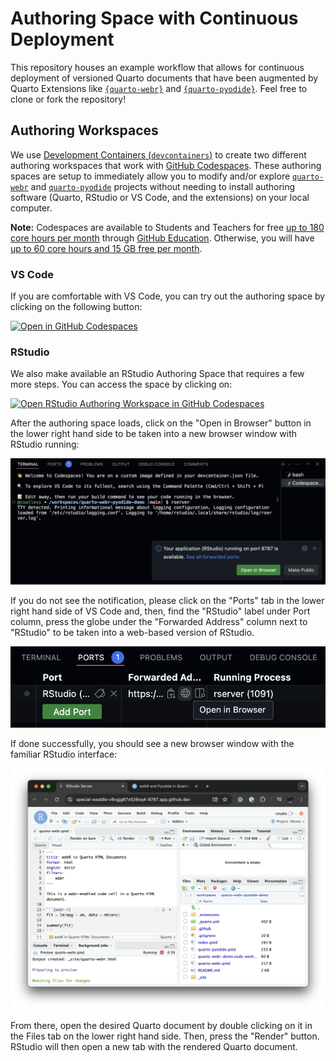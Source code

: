 # Authoring Space with Continuous Deployment

This repository houses an example workflow that allows for continuous deployment of versioned Quarto documents that have been augmented by Quarto Extensions like [`{quarto-webr}`](https://github.com/coatless/quarto-webr) and [`{quarto-pyodide}`](https://github.com/coatless-quarto/pyodide). Feel free to clone or fork the repository!

## Authoring Workspaces

We use [Development Containers (`devcontainers`)](https://containers.dev/) to create two different authoring workspaces that work with [GitHub Codespaces](https://github.com/features/codespaces). These authoring spaces are setup to immediately allow you to modify and/or explore [`quarto-webr`](https://github.com/coatless/quarto-webr) and [`quarto-pyodide`](https://github.com/coatless-quarto/pyodide) projects without needing to install authoring software (Quarto, RStudio or VS Code, and the extensions) on your local computer.

**Note:** Codespaces are available to Students and Teachers for free [up to 180 core hours per month](https://docs.github.com/en/education/manage-coursework-with-github-classroom/integrate-github-classroom-with-an-ide/using-github-codespaces-with-github-classroom#about-github-codespaces) through [GitHub Education](https://education.github.com/). Otherwise, you will have [up to 60 core hours and 15 GB free per month](https://github.com/features/codespaces#pricing).


### VS Code 

If you are comfortable with VS Code, you can try out the authoring space by clicking on the following button:

[![Open in GitHub Codespaces](https://github.com/codespaces/badge.svg)](https://codespaces.new/coatless-quarto/quarto-webr-pyodide-demo?devcontainer_path=.devcontainer%2Fvs-code%2Fdevcontainer.json)

### RStudio

We also make available an RStudio Authoring Space that requires a few more steps. You can access the space by clicking on:

[![Open RStudio Authoring Workspace in GitHub Codespaces](https://github.com/codespaces/badge.svg)](https://codespaces.new/coatless-quarto/quarto-webr-pyodide-demo?devcontainer_path=.devcontainer%2Frstudio%2Fdevcontainer.json)

After the authoring space loads, click on the "Open in Browser" button in the lower right hand side to be taken into a new browser window with RStudio running: 

![Terminal tab with "Your application (RStudio) is running on" notification with "Open in Browser" button](images/vs-code-terminal-launch-rstudio-notification-closeup.png)

If you do not see the notification, please click on the "Ports" tab in the lower right hand side of VS Code and, then, find the "RStudio" label under Port column, press the globe under the "Forwarded Address" column next to "RStudio" to be taken into a web-based version of RStudio.

![Port tab showing the `RStudio` Process with the Globe Highlighted to "Open In Browser"](images/vs-code-port-tab-open-rstudio-globe.png)

If done successfully, you should see a new browser window with the familiar RStudio interface:

![Full RStudio authoring workspace](images/rstudio-authoring-workspace-launched.png)

From there, open the desired Quarto document by double clicking on it in the Files tab on the lower right hand side. Then, press the "Render" button. RStudio will then open a new tab with the rendered Quarto document. 

